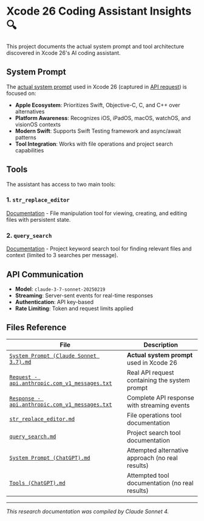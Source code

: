 # Xcode 26 Coding Assistant Insights 🔍

This project documents the actual system prompt and tool architecture discovered in Xcode 26's AI coding assistant.

## System Prompt

The [actual system prompt](System%20Prompt%20(Claude%20Sonnet%203.7).md) used in Xcode 26 (captured in [API request](Request%20-%20api.anthropic.com_v1_messages.txt)) is focused on:

- **Apple Ecosystem**: Prioritizes Swift, Objective-C, C, and C++ over alternatives
- **Platform Awareness**: Recognizes iOS, iPadOS, macOS, watchOS, and visionOS contexts
- **Modern Swift**: Supports Swift Testing framework and async/await patterns
- **Tool Integration**: Works with file operations and project search capabilities

## Tools

The assistant has access to two main tools:

### 1. `str_replace_editor`
[Documentation](str_replace_editor.md) - File manipulation tool for viewing, creating, and editing files with persistent state.

### 2. `query_search`
[Documentation](query_search.md) - Project keyword search tool for finding relevant files and context (limited to 3 searches per message).

## API Communication

- **Model**: `claude-3-7-sonnet-20250219`
- **Streaming**: Server-sent events for real-time responses
- **Authentication**: API key-based
- **Rate Limiting**: Token and request limits applied

## Files Reference

| File | Description |
|------|-------------|
| [`System Prompt (Claude Sonnet 3.7).md`](System%20Prompt%20(Claude%20Sonnet%203.7).md) | **Actual system prompt** used in Xcode 26 |
| [`Request - api.anthropic.com_v1_messages.txt`](Request%20-%20api.anthropic.com_v1_messages.txt) | Real API request containing the system prompt |
| [`Response - api.anthropic.com_v1_messages.txt`](Response%20-%20api.anthropic.com_v1_messages.txt) | Complete API response with streaming events |
| [`str_replace_editor.md`](str_replace_editor.md) | File operations tool documentation |
| [`query_search.md`](query_search.md) | Project search tool documentation |
| [`System Prompt (ChatGPT).md`](System%20Prompt%20(ChatGPT).md) | Attempted alternative approach (no real results) |
| [`Tools (ChatGPT).md`](Tools%20(ChatGPT).md) | Attempted tool documentation (no real results) |

---

*This research documentation was compiled by Claude Sonnet 4.*
